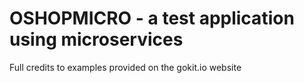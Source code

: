 # OSHOPMICRO - a test application using microservices

Full credits to examples provided on the gokit.io website